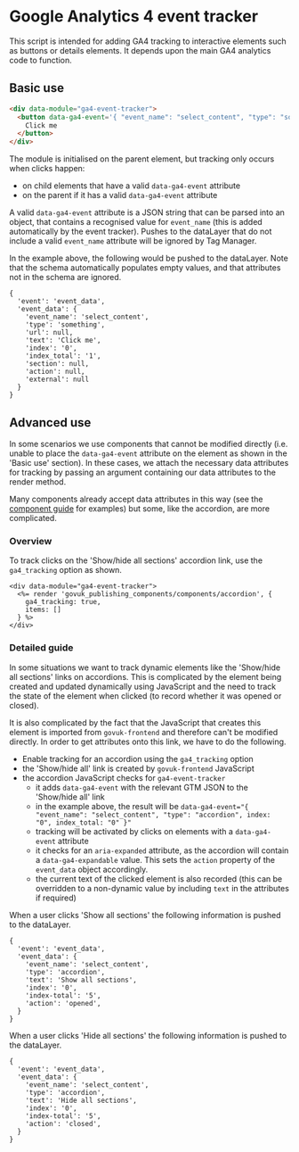 # Google Analytics 4 event tracker

This script is intended for adding GA4 tracking to interactive elements such as buttons or details elements. It depends upon the main GA4 analytics code to function.

## Basic use

```html
<div data-module="ga4-event-tracker">
  <button data-ga4-event='{ "event_name": "select_content", "type": "something", "index": "0", "index_total": "1", "text": "Click me"}'>
    Click me
  </button>
</div>
```

The module is initialised on the parent element, but tracking only occurs when clicks happen:

- on child elements that have a valid `data-ga4-event` attribute
- on the parent if it has a valid `data-ga4-event` attribute

A valid `data-ga4-event` attribute is a JSON string that can be parsed into an object, that contains a recognised value for `event_name` (this is added automatically by the event tracker). Pushes to the dataLayer that do not include a valid `event_name` attribute will be ignored by Tag Manager.

In the example above, the following would be pushed to the dataLayer. Note that the schema automatically populates empty values, and that attributes not in the schema are ignored.

```
{
  'event': 'event_data',
  'event_data': {
    'event_name': 'select_content',
    'type': 'something',
    'url': null,
    'text': 'Click me',
    'index': '0',
    'index_total': '1',
    'section': null,
    'action': null,
    'external': null
  }
}
```

## Advanced use

In some scenarios we use components that cannot be modified directly (i.e. unable to place the `data-ga4-event` attribute on the element as shown in the 'Basic use' section). In these cases, we attach the necessary data attributes for tracking by passing an argument containing our data attributes to the render method.

Many components already accept data attributes in this way (see the [component guide](https://components.publishing.service.gov.uk/component-guide) for examples) but some, like the accordion, are more complicated.

### Overview

To track clicks on the 'Show/hide all sections' accordion link, use the `ga4_tracking` option as shown.

```erb
<div data-module="ga4-event-tracker">
  <%= render 'govuk_publishing_components/components/accordion', {
    ga4_tracking: true,
    items: []
  } %>
</div>
```

### Detailed guide

In some situations we want to track dynamic elements like the 'Show/hide all sections' links on accordions. This is complicated by the element being created and updated dynamically using JavaScript and the need to track the state of the element when clicked (to record whether it was opened or closed).

It is also complicated by the fact that the JavaScript that creates this element is imported from `govuk-frontend` and therefore can't be modified directly. In order to get attributes onto this link, we have to do the following.

- Enable tracking for an accordion using the `ga4_tracking` option
- the 'Show/hide all' link is created by `govuk-frontend` JavaScript
- the accordion JavaScript checks for `ga4-event-tracker`
  - it adds `data-ga4-event` with the relevant GTM JSON to the 'Show/hide all' link
  - in the example above, the result will be `data-ga4-event="{ "event_name": "select_content", "type": "accordion", index: "0", index_total: "0" }"`
  - tracking will be activated by clicks on elements with a `data-ga4-event` attribute
  - it checks for an `aria-expanded` attribute, as the accordion will contain a `data-ga4-expandable` value. This sets the `action` property of the `event_data` object accordingly.
  - the current text of the clicked element is also recorded (this can be overridden to a non-dynamic value by including `text` in the attributes if required)

When a user clicks 'Show all sections' the following information is pushed to the dataLayer.

```
{
  'event': 'event_data',
  'event_data': {
    'event_name': 'select_content',
    'type': 'accordion',
    'text': 'Show all sections',
    'index': '0',
    'index-total': '5',
    'action': 'opened',
  }
}
```

When a user clicks 'Hide all sections' the following information is pushed to the dataLayer.

```
{
  'event': 'event_data',
  'event_data': {
    'event_name': 'select_content',
    'type': 'accordion',
    'text': 'Hide all sections',
    'index': '0',
    'index-total': '5',
    'action': 'closed',
  }
}
```
